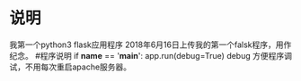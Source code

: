 # 说明
我第一个python3 flask应用程序
2018年6月16日上传我的第一个falsk程序，用作纪念。
#程序说明
if __name__ == '__main__':
    app.run(debug=True)
debug 方便程序调试，不用每次重启apache服务器。
